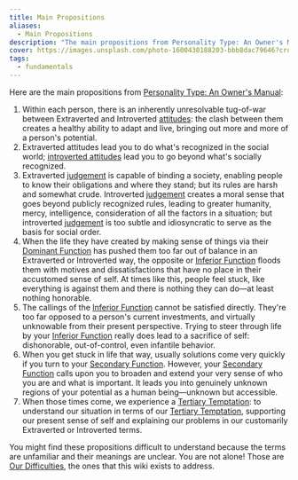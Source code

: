```yaml
---
title: Main Propositions
aliases:
  - Main Propositions
description: "The main propositions from Personality Type: An Owner's Manual"
cover: https://images.unsplash.com/photo-1600430188203-bbb8dac79646?crop=entropy&cs=srgb&fm=jpg&ixid=M3wxOTcwMjR8MHwxfHNlYXJjaHw5fHx0YXJvdHxlbnwwfHx8fDE3NDIzNDc4NjR8MA&ixlib=rb-4.0.3&q=85
tags:
  - fundamentals
---
```


Here are the main propositions from [Personality Type: An Owner's Manual](https://www.amazon.ca/Personality-Type-Practical-Understanding-Yourself-ebook/dp/B00KLFBMKG):

1. Within each person, there is an inherently unresolvable tug-of-war between Extraverted and Introverted [attitudes](../fundamentals/function-attitude#attitudes): the clash between them creates a healthy ability to adapt and live, bringing out more and more of a person's potential.
2. Extraverted attitudes lead you to do what's recognized in the social world; [introverted attitudes](../fundamentals/function-attitude#attitudes) lead you to go beyond what's socially recognized.
3. Extraverted [judgement](../function-attitude/functions/judgement) is capable of binding a society, enabling people to know their obligations and where they stand; but its rules are harsh and somewhat crude. Introverted [judgement](../function-attitude/functions/judgement) creates a moral sense that goes beyond publicly recognized rules, leading to greater humanity, mercy, intelligence, consideration of all the factors in a situation; but introverted [judgement](../function-attitude/functions/judgement) is too subtle and idiosyncratic to serve as the basis for social order.
4. When the life they have created by making sense of things via their [Dominant Function](../dominant-function) has pushed them too far out of balance in an Extraverted or Introverted way, the opposite or [Inferior Function](../inferior-function) floods them with motives and dissatisfactions that have no place in their accustomed sense of self. At times like this, people feel stuck, like everything is against them and there is nothing they can do—at least nothing honorable.
5. The callings of the [Inferior Function](../inferior-function) cannot be satisfied directly. They're too far opposed to a person's current investments, and virtually unknowable from their present perspective. Trying to steer through life by your [Inferior Function](../inferior-function) really does lead to a sacrifice of self: dishonorable, out-of-control, even infantile behavior.
6. When you get stuck in life that way, usually solutions come very quickly if you turn to your [Secondary Function](../function-attitude/cognitive-stack/secondary-function). However, your [Secondary Function](../function-attitude/cognitive-stack/secondary-function) calls upon you to broaden and extend your very sense of who you are and what is important. It leads you into genuinely unknown regions of your potential as a human being—unknown but accessible.
7. When those times come, we experience a [Tertiary Temptation](../function-attitude/cognitive-stack/tertiary-function): to understand our situation in terms of our [Tertiary Temptation](../function-attitude/cognitive-stack/tertiary-function), supporting our present sense of self and explaining our problems in our customarily Extraverted or Introverted terms.

You might find these propositions difficult to understand because the terms are unfamiliar and their meanings are unclear. You are not alone! Those are [Our Difficulties](../our-difficulties), the ones that this wiki exists to address.
